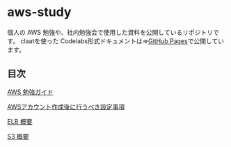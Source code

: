 # aws-study

個人の AWS 勉強や、社内勉強会で使用した資料を公開しているリポジトリです。
claatを使った Codelabs形式ドキュメントは⇒[GitHub Pages](https://ishiharatma.github.io/aws-study/)で公開しています。

## 目次

[AWS 勉強ガイド](/articles_base/aws-study-guide.md)

[AWSアカウント作成後に行うべき設定事項](/articles_base/aws-account-Initial-setting.md)

[ELB 概要](/articles_base/elb-overview.md)

[S3 概要](/articles_base/s3-overview.md)